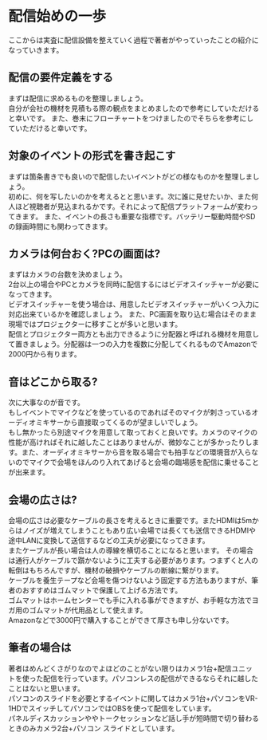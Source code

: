 # 配信始めの一歩

ここからは実査に配信設備を整えていく過程で著者がやっていったことの紹介になっていきます。  


## 配信の要件定義をする

まずは配信に求めるものを整理しましょう。  
自分が会社の機材を見積もる際の観点をまとめましたので参考にしていただけると幸いです。
また、巻末にフローチャートをつけましたのでそちらを参考にしていただけると幸いです。  


## 対象のイベントの形式を書き起こす

まずは箇条書きでも良いので配信したいイベントがどの様なものかを整理しましょう。  
初めに、何を写したいのかを考えるとと思います。次に誰に見せたいか、また何人ほど視聴者が見込まれるかです。それによって配信プラットフォームが変わってきます。
また、イベントの長さも重要な指標です。バッテリー駆動時間やSDの録画時間にも関わってきます。



## カメラは何台おく?PCの画面は?
まずはカメラの台数を決めましょう。  
2台以上の場合やPCとカメラを同時に配信するにはビデオスイッチャーが必要になってきます。  
ビデオスイッチャーを使う場合は、用意したビデオスイッチャーがいくつ入力に対応出来ているかを確認しましょう。  また、PC画面を取り込む場合はそのまま現場ではプロジェクターに移すことが多いと思います。  
配信とプロジェクター両方とも出力できるように分配器と呼ばれる機材を用意して置きましょう。分配器は一つの入力を複数に分配してくれるものでAmazonで2000円から有ります。


## 音はどこから取る?

次に大事なのが音です。  
もしイベントでマイクなどを使っているのであればそのマイクが刺さっているオーディオミキサーから直接取ってくるのが望ましいでしょう。  
もし無かったら別途マイクを用意して取っておくと良いです。カメラのマイクの性能が高ければそれに越したことはありませんが、微妙なことが多かったりします。また、オーディオミキサーから音を取る場合でも拍手などの環境音が入らないのでマイクで会場をほんのり入れてあげると会場の臨場感を配信に乗せることが出来ます。  

## 会場の広さは?

会場の広さは必要なケーブルの長さを考えるときに重要です。またHDMIは5mからはノイズが増えてしまうこともあり広い会場では長くても送信できるHDMIや途中LANに変換して送信するなどの工夫が必要になってきます。  
またケーブルが長い場合は人の導線を横切ることになると思います。  その場合は通行人がケーブルで躓かないように工夫する必要があります。つまずくと人の転倒はもちろんですが、機材の破損やケーブルの断線に繋がります。  
ケーブルを養生テープなど会場を傷つけないよう固定する方法もありますが、筆者のおすすめはゴムマットで保護して上げる方法です。  
ゴムマットはホームセンターでも手に入れる事ができますが、お手軽な方法でヨガ用のゴムマットが代用品として使えます。  
Amazonなどで3000円で購入することができて厚さも申し分ないです。  


## 筆者の場合は

著者はめんどくさがりなのでよほどのことがない限りはカメラ1台+配信ユニットを使った配信を行っています。パソコンレスの配信ができるならそれに越したことはないと思います。  
パソコンのスライドを必要とするイベントに関してはカメラ1台+パソコンをVR-1HDでスイッチしてパソコンではOBSを使って配信をしています。  
パネルディスカッションややトークセッションなど話し手が短時間で切り替わるときのみカメラ2台+パソコン スライドとしています。  
